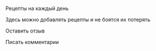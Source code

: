 Рецепты на каждый день

Здесь можно добавлять рецепты и не боятся их потерять

Оставить отзыв

Писать комментарии
